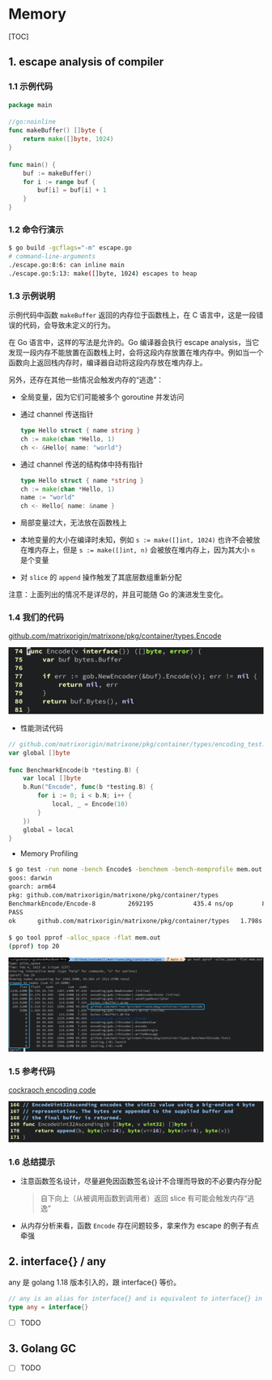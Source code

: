 # Memory

[TOC]

## 1. escape analysis of compiler

### 1.1 示例代码

```go
package main

//go:noinline
func makeBuffer() []byte {
    return make([]byte, 1024)
}

func main() {
    buf := makeBuffer()
    for i := range buf {
        buf[i] = buf[i] + 1
    }
}
```

### 1.2 命令行演示

```bash
$ go build -gcflags="-m" escape.go
# command-line-arguments
./escape.go:8:6: can inline main
./escape.go:5:13: make([]byte, 1024) escapes to heap
```

### 1.3 示例说明

示例代码中函数 `makeBuffer` 返回的内存位于函数栈上，在 C 语言中，这是一段错误的代码，会导致未定义的行为。

在 Go 语言中，这样的写法是允许的。Go 编译器会执行 escape analysis，当它发现一段内存不能放置在函数栈上时，会将这段内存放置在堆内存中。例如当一个函数向上返回栈内存时，编译器自动将这段内存放在堆内存上。

另外，还存在其他一些情况会触发内存的“逃逸”：

- 全局变量，因为它们可能被多个 goroutine 并发访问

- 通过 channel 传送指针

  ```go
  type Hello struct { name string }
  ch := make(chan *Hello, 1)
  ch <- &Hello{ name: "world"}
  ```

- 通过 channel 传送的结构体中持有指针

  ```go
  type Hello struct { name *string }
  ch := make(chan *Hello, 1)
  name := "world"
  ch <- Hello{ name: &name }
  ```

- 局部变量过大，无法放在函数栈上

- 本地变量的大小在编译时未知，例如 `s := make([]int, 1024)` 也许不会被放在堆内存上，但是 `s := make([]int, n)` 会被放在堆内存上，因为其大小 `n` 是个变量

- 对 `slice` 的 `append` 操作触发了其底层数组重新分配

注意：上面列出的情况不是详尽的，并且可能随 Go 的演进发生变化。

### 1.4 我们的代码

[github.com/matrixorigin/matrixone/pkg/container/types.Encode](https://github.com/matrixorigin/matrixone/blob/5c7ea0b214d824bad7bbf030a8403dd5a3b9e748/pkg/container/types/encoding.go#L74)

![image-20230204162926515](../docs/image-20230204162926515.png)

- 性能测试代码

```go
// github.com/matrixorigin/matrixone/pkg/container/types/encoding_test.go
var global []byte

func BenchmarkEncode(b *testing.B) {
	var local []byte
	b.Run("Encode", func(b *testing.B) {
		for i := 0; i < b.N; i++ {
			local, _ = Encode(10)
		}
	})
	global = local
}
```

- Memory Profiling

```bash
$ go test -run none -bench Encode$ -benchmem -bench-memprofile mem.out
goos: darwin
goarch: arm64
pkg: github.com/matrixorigin/matrixone/pkg/container/types
BenchmarkEncode/Encode-8         2692195           435.4 ns/op        816 B/op         11 allocs/op
PASS
ok      github.com/matrixorigin/matrixone/pkg/container/types   1.798s

$ go tool pprof -alloc_space -flat mem.out
(pprof) top 20
```

![image-20230204162807782](../docs/image-20230204162807782.png)

### 1.5 参考代码

[cockraoch encoding code](https://github.com/cockroachdb/cockroach/blob/5fbcd8a8deac0205c7df38e340c1eb9692854383/pkg/util/encoding/encoding.go#L180)

![image-20230204170538427](../docs/image-20230204170538427.png)

### 1.6 总结提示

- 注意函数签名设计，尽量避免因函数签名设计不合理而导致的不必要内存分配

  > 自下向上（从被调用函数到调用者）返回 slice 有可能会触发内存“逃逸”

- 从内存分析来看，函数 `Encode` 存在问题较多，拿来作为 escape 的例子有点牵强

## 2. interface{} / any

any 是 golang 1.18 版本引入的，跟 interface{} 等价。

```go
// any is an alias for interface{} and is equivalent to interface{} in all ways.
type any = interface{}
```

- [ ] TODO

## 3. Golang GC

- [ ] TODO

